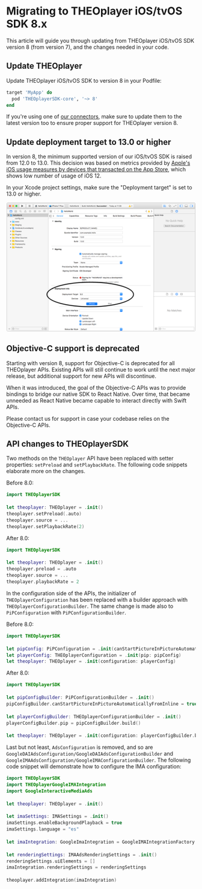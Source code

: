 # Migrating to THEOplayer iOS/tvOS SDK 8.x

This article will guide you through updating from THEOplayer iOS/tvOS SDK version 8 (from version 7),
and the changes needed in your code.

## Update THEOplayer

Update THEOplayer iOS/tvOS SDK to version 8 in your Podfile:

```ruby
target 'MyApp' do
  pod 'THEOplayerSDK-core', '~> 8'
end
```

If you're using one of [our connectors](/theoplayer/connectors/ios/),
make sure to update them to the latest version too to ensure proper support for THEOplayer version 8.

## Update deployment target to 13.0 or higher

In version 8, the minimum supported version of our iOS/tvOS SDK is raised from 12.0 to 13.0.
This decision was based on metrics provided by [Apple's iOS usage measures by devices that transacted on the App
Store](https://developer.apple.com/support/app-store/), which shows low number of usage of iOS 12.

In your Xcode project settings, make sure the "Deployment target" is set to 13.0 or higher.

![Screenshot of Xcode project settings](../../../assets/img/xcode-deployment-target.png)

## Objective-C support is deprecated

Starting with version 8, support for Objective-C is deprecated for all THEOplayer APIs.
Existing APIs will still continue to work until the next major release, but additional support for new APIs will discontinue.

When it was introduced, the goal of the Objective-C APIs was to provide bindings to bridge our native SDK to React Native.
Over time, that became unneeded as React Native became capable to interact directly with Swift APIs.

Please contact us for support in case your codebase relies on the Objective-C APIs.

## API changes to THEOplayerSDK

Two methods on the `THEOplayer` API have been replaced with setter properties: `setPreload` and `setPlaybackRate`.
The following code snippets elaborate more on the changes.

Before 8.0:

```swift
import THEOplayerSDK

let theoplayer: THEOplayer = .init()
theoplayer.setPreload(.auto)
theoplayer.source = ...
theoplayer.setPlaybackRate(2)
```

After 8.0:

```swift
import THEOplayerSDK

let theoplayer: THEOplayer = .init()
theoplayer.preload = .auto
theoplayer.source = ...
theoplayer.playbackRate = 2
```

In the configuration side of the APIs, the initializer of `THEOplayerConfiguration` has been replaced with a builder approach with `THEOplayerConfigurationBuilder`. The same change is made also to `PiPConfiguration` with `PiPConfigurationBuilder`.

Before 8.0:

```swift
import THEOplayerSDK

let pipConfig: PiPConfiguration = .init(canStartPictureInPictureAutomaticallyFromInline: true)
let playerConfig: THEOplayerConfiguration = .init(pip: pipConfig)
let theoplayer: THEOplayer = .init(configuration: playerConfig)
```

After 8.0:

```swift
import THEOplayerSDK

let pipConfigBuilder: PiPConfigurationBuilder = .init()
pipConfigBuilder.canStartPictureInPictureAutomaticallyFromInline = true

let playerConfigBuilder: THEOplayerConfigurationBuilder = .init()
playerConfigBuilder.pip = pipConfigBuilder.build()

let theoplayer: THEOplayer = .init(configuration: playerConfigBuilder.build())
```

Last but not least, `AdsConfiguration` is removed, and so are `GoogleDAIAdsConfiguration/GoogleDAIAdsConfigurationBuilder` and `GoogleIMAAdsConfiguration/GoogleIMAConfigurationBuilder`.
The following code snippet will demonstrate how to configure the IMA configuration:

```swift
import THEOplayerSDK
import THEOplayerGoogleIMAIntegration
import GoogleInteractiveMediaAds

let theoplayer: THEOplayer = .init()

let imaSettings: IMASettings = .init()
imaSettings.enableBackgroundPlayback = true
imaSettings.language = "es"

let imaIntegration: GoogleImaIntegration = GoogleIMAIntegrationFactory.createIntegration(on: theoplayer, with: imaSettings)

let renderingSettings: IMAAdsRenderingSettings = .init()
renderingSettings.uiElements = []
imaIntegration.renderingSettings = renderingSettings

theoplayer.addIntegration(imaIntegration)
```
